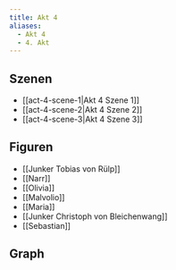 ```yaml
---
title: Akt 4
aliases:
  - Akt 4
  - 4. Akt
---
```

## Szenen
- [[act-4-scene-1|Akt 4 Szene 1]]
- [[act-4-scene-2|Akt 4 Szene 2]]
- [[act-4-scene-3|Akt 4 Szene 3]]

## Figuren
- [[Junker Tobias von Rülp]]
- [[Narr]]
- [[Olivia]]
- [[Malvolio]]
- [[Maria]]
- [[Junker Christoph von Bleichenwang]]
- [[Sebastian]]

## Graph
<iframe id="graphiframe" width=100% height=550 style="border: 0"></iframe>

<script>
var iframe = document.getElementById('graphiframe');
iframe.src = 'https://catchears.github.io/was-ihr-wollt-graphs/act-4/act-4-' + document.documentElement.getAttribute('saved-theme');
</script>